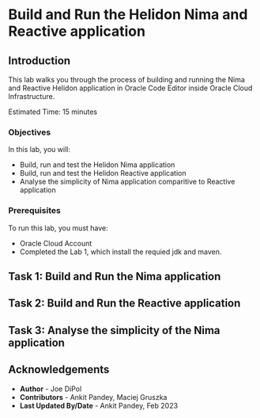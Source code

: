 # Build and Run the Helidon Nima and Reactive application

## Introduction

This lab walks you through the process of building and running the Nima and Reactive Helidon application in Oracle Code Editor inside Oracle Cloud Infrastructure.

Estimated Time: 15 minutes



### Objectives

In this lab, you will:

* Build, run and test the Helidon Nima application
* Build, run and test the Helidon Reactive application
* Analyse the simplicity of Nima application comparitive to Reactive application

### Prerequisites

To run this lab, you must have:

* Oracle Cloud Account
* Completed the Lab 1, which install the requied jdk and maven.

## Task 1: Build and Run the Nima application



## Task 2: Build and Run the Reactive application


## Task 3: Analyse the simplicity of the Nima application


## Acknowledgements

* **Author** -  Joe DiPol
* **Contributors** - Ankit Pandey, Maciej Gruszka
* **Last Updated By/Date** - Ankit Pandey, Feb 2023

